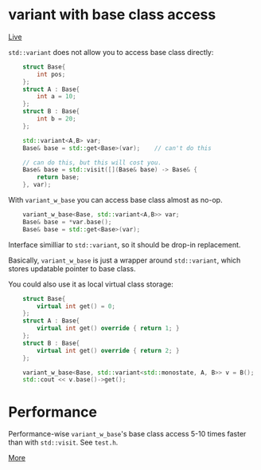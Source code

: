 # variant with base class access

[Live](http://coliru.stacked-crooked.com/a/a93c75c3217d5657)

`std::variant` does not allow you to access base class directly:
```c++
    struct Base{
        int pos;
    };
    struct A : Base{
        int a = 10;
    };
    struct B : Base{
        int b = 20;
    };

    std::variant<A,B> var;
    Base& base = std::get<Base>(var);    // can't do this

    // can do this, but this will cost you.
    Base& base = std::visit([](Base& base) -> Base& {
        return base;
    }, var);
```

With `variant_w_base` you can access base class almost as no-op.

```c++
    variant_w_base<Base, std::variant<A,B>> var;
    Base& base = *var.base();
    Base& base = std::get<Base>(var);
```

Interface similliar to `std::variant`, so it should be drop-in replacement.

Basically, `variant_w_base` is just a wrapper around `std::variant`, which stores updatable pointer to base class.

You could also use it as local virtual class storage:
```c++
    struct Base{
        virtual int get() = 0;
    };
    struct A : Base{
        virtual int get() override { return 1; }
    };
    struct B : Base{
        virtual int get() override { return 2; }
    };

    variant_w_base<Base, std::variant<std::monostate, A, B>> v = B();
    std::cout << v.base()->get();
```

# Performance

Performance-wise `variant_w_base`'s base class access 5-10 times faster than with `std::visit`. See `test.h`.

[More](https://tower120.github.io/2018/05/18/variant_with_base.html)